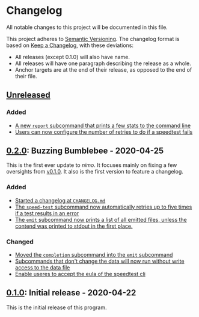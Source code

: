 # Changelog

All notable changes to this project will be documented in this file.

This project adheres to [Semantic Versioning](https://semver.org/spec/v2.0.0.html).
The changelog format is based on [Keep a Changelog](https://keepachangelog.com/en/1.0.0/), with
these deviations:

- All releases (except 0.1.0) will also have name.
- All releases will have one paragraph describing the release as a whole.
- Anchor targets are at the end of their release, as opposed to the end of their file.

## [Unreleased]

### Added

- [A new `report` subcommand that prints a few stats to the command line](https://github.com/TeFiLeDo/nimo/pull/8)
- [Users can now configure the number of retries to do if a speedtest fails](https://github.com/TeFiLeDo/nimo/pull/9)

[unreleased]: https://github.com/TeFiLeDo/nimo/compare/v0.2.0...HEAD

## [0.2.0]: Buzzing Bumblebee - 2020-04-25

This is the first ever update to _nimo_. It focuses mainly on fixing a few oversights from
[v0.1.0][0.1.0]. It also is the first version to feature a changelog.

### Added

- [Started a changelog at `CHANGELOG.md`](https://github.com/TeFiLeDo/nimo/pull/1)
- [The `speed-test` subcommand now automatically retries up to five times if a test results in an error](https://github.com/TeFiLeDo/nimo/pull/4)
- [The `emit` subcommand now prints a list of all emitted files, unless the contend was printed to stdout in the first place.](https://github.com/TeFiLeDo/nimo/pull/6)

### Changed

- [Moved the `completion` subcommand into the `emit` subcommand](https://github.com/TeFiLeDo/nimo/pull/2)
- [Subcommands that don't change the data will now run without write access to the data file](https://github.com/TeFiLeDo/nimo/pull/3)
- [Enable useres to accept the eula of the speedtest cli](https://github.com/TeFiLeDo/nimo/pull/5)

[0.2.0]: https://github.com/TeFiLeDo/nimo/compare/v0.1.0...v0.2.0

## [0.1.0]: Initial release - 2020-04-22

This is the initial release of this program.

[0.1.0]: https://github.com/TeFiLeDo/nimo/releases/tag/v0.1.0
